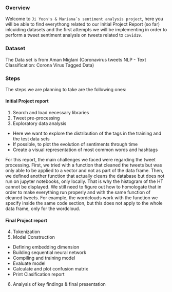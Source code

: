 ### Overview

Welcome to `Ji Yoon's & Mariana´s sentiment analysis project`, 
here you will be able to find everythong related to our Initial Project Report 
(so far) inlcuiding datasets and the first attempts we will be implementing
in order to perform a tweet sentiment analysis on tweets related to `Covid19`.

### Dataset
The Data set is from Aman Miglani (Coronavirus tweets NLP - Text Classification: Corona Virus Tagged Data) 

### Steps
The steps we are planning to take are the following ones:

#### Initial Project report
1. Search and load necessary libraries
2. Tweet pre-processing
3. Exploratory data analysis
  + Here we want to explore the distribution of the tags in the training and the test data sets
  + If possible, to plot the evolution of sentiments through time
  + Create a visual representation of most common words and hashtags

For this report, the main challenges we faced were regarding the tweet processing. 
First, we tried with a function that cleaned the tweets but was only able to be applied to a vector and not as part of the data frame. 
Then, we defined another function that actually cleans the database but does not run on jupyter notebooks, only locally. 
That is why the histogram of the HT cannot be displayed. We still need to figure out how to homologate that in order to make everything 
run properly and with the same function of cleaned tweets. For example, the wordclouds work with the function we specify inside the same code section, 
but this does not apply to the whole data frame, only for the wordcloud. 

#### Final Project report
4. Tokenization
5. Model Construction
  + Defining embedding dimension
  + Building sequential neural network
  + Compiling and training model
  + Evaluate model
  + Calculate and plot confusion matrix
  + Print Clasification report
6. Analysis of key findings & final presentation


